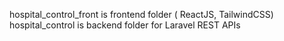 hospital_control_front is frontend folder ( ReactJS, TailwindCSS)
hospital_control is backend folder for Laravel REST APIs
